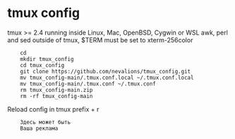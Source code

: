 # tmux config
tmux >= 2.4 running inside Linux, Mac, OpenBSD, Cygwin or WSL
awk, perl and sed
outside of tmux, $TERM must be set to xterm-256color
```
    cd
    mkdir tmux_config
    cd tmux_config
    git clone https://github.com/nevalions/tmux_config.git
    mv tmux_config-main/.tmux.conf.local ~/.tmux.conf.local
    mv tmux_config-main/.tmux.conf ~/.tmux.conf
    rm tmux_config-main.zip
    rm -rf tmux_config-main
```
Reload config in tmux prefix + r

```
    Здесь может быть
    Ваша реклама
```
